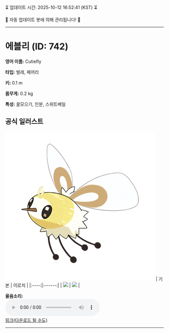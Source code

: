 
⏳ 업데이트 시간: 2025-10-12 16:52:41 (KST) ⏳

🤖 자동 업데이트 봇에 의해 관리됩니다! 🤖

---

# 에블리 (ID: 742)
**영어 이름:** Cutiefly

**타입:** 벌레, 페어리

**키:** 0.1 m

**몸무게:** 0.2 kg

**특성:** 꿀모으기, 인분, 스위트베일

## 공식 일러스트
![](https://raw.githubusercontent.com/PokeAPI/sprites/master/sprites/pokemon/other/official-artwork/742.png)
| 기본 | 이로치 |
|:----:|:------:|
| <img src="http://play.pokemonshowdown.com/sprites/ani/cutiefly.gif" width="200"> | <img src="http://play.pokemonshowdown.com/sprites/ani-shiny/cutiefly.gif" width="200"> |

**울음소리:**<br><audio controls src="https://raw.githubusercontent.com/PokeAPI/cries/main/cries/pokemon/latest/742.ogg"></audio><br> [링크(다운로드 될 수도)](https://raw.githubusercontent.com/PokeAPI/cries/main/cries/pokemon/latest/742.ogg)


---
